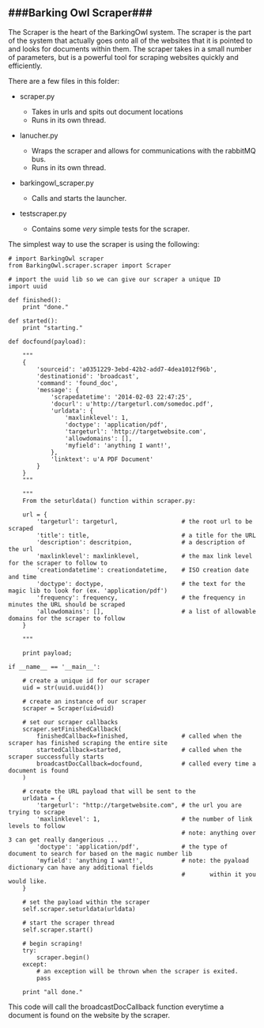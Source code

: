 ###Barking Owl Scraper###
-------------------------

The Scraper is the heart of the BarkingOwl system.  The scraper is the part of the system that actually goes onto
all of the websites that it is pointed to and looks for documents within them.  The scraper takes in a small number
of parameters, but is a powerful tool for scraping websites quickly and efficiently.

There are a few files in this folder:

  - scraper.py
    - Takes in urls and spits out document locations
    - Runs in its own thread.
     
  - lanucher.py
    - Wraps the scraper and allows for communications with the rabbitMQ bus.
    - Runs in its own thread.
     
  - barkingowl_scraper.py
    - Calls and starts the launcher.
    
  - testscraper.py
    - Contains some *very* simple tests for the scraper. 

The simplest way to use the scraper is using the following:

    # import BarkingOwl scraper
    from BarkingOwl.scraper.scraper import Scraper
    
    # import the uuid lib so we can give our scraper a unique ID
    import uuid

    def finished():
        print "done."
        
    def started():
        print "starting."
        
    def docfound(payload):
    
        """
        {
            'sourceid': 'a0351229-3ebd-42b2-add7-4dea1012f96b', 
            'destinationid': 'broadcast', 
            'command': 'found_doc', 
            'message': {
                'scrapedatetime': '2014-02-03 22:47:25', 
                'docurl': u'http://targeturl.com/somedoc.pdf', 
                'urldata': {
                    'maxlinklevel': 1, 
                    'doctype': 'application/pdf', 
                    'targeturl': 'http://targetwebsite.com',
                    'allowdomains': [],
                    'myfield': 'anything I want!',
                }, 
                'linktext': u'A PDF Document'
            }
        }
        """
        
        """
        From the seturldata() function within scraper.py:
        
        url = {
            'targeturl': targeturl,                  # the root url to be scraped
            'title': title,                          # a title for the URL
            'description': descritpion,              # a description of the url
            'maxlinklevel': maxlinklevel,            # the max link level for the scraper to follow to
            'creationdatetime': creationdatetime,    # ISO creation date and time
            'doctype': doctype,                      # the text for the magic lib to look for (ex. 'application/pdf')
            'frequency': frequency,                  # the frequency in minutes the URL should be scraped
            'allowdomains': [],                      # a list of allowable domains for the scraper to follow
        }
        
        """
        
        print payload;

    if __name__ == '__main__':

        # create a unique id for our scraper
        uid = str(uuid.uuid4())
    
        # create an instance of our scraper
        scraper = Scraper(uid=uid)

        # set our scraper callbacks
        scraper.setFinishedCallback(
            finishedCallback=finished,               # called when the scraper has finished scraping the entire site
            startedCallback=started,                 # called when the scraper successfully starts
            broadcastDocCallback=docfound,           # called every time a document is found
        )
    
        # create the URL payload that will be sent to the 
        urldata = {
            'targeturl': "http://targetwebsite.com", # the url you are trying to scrape
            'maxlinklevel': 1,                       # the number of link levels to follow 
                                                     # note: anything over 3 can get really dangerious ...
            'doctype': 'application/pdf',            # the type of document to search for based on the magic number lib 
            'myfield': 'anything I want!',           # note: the pyaload dictionary can have any additional fields
                                                     #       within it you would like.
        }

        # set the payload within the scraper
        self.scraper.seturldata(urldata)
    
        # start the scraper thread
        self.scraper.start()
    
        # begin scraping!
        try:
            scraper.begin()
        except:
            # an exception will be thrown when the scraper is exited.
            pass
            
        print "all done."
        
    
This code will call the broadcastDocCallback function everytime a document is found on the website by the scraper.

